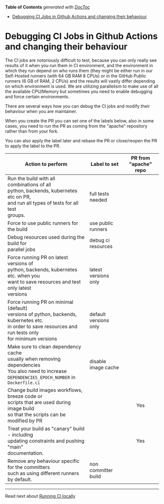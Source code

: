 <!--
 Licensed to the Apache Software Foundation (ASF) under one
 or more contributor license agreements.  See the NOTICE file
 distributed with this work for additional information
 regarding copyright ownership.  The ASF licenses this file
 to you under the Apache License, Version 2.0 (the
 "License"); you may not use this file except in compliance
 with the License.  You may obtain a copy of the License at

   http://www.apache.org/licenses/LICENSE-2.0

 Unless required by applicable law or agreed to in writing,
 software distributed under the License is distributed on an
 "AS IS" BASIS, WITHOUT WARRANTIES OR CONDITIONS OF ANY
 KIND, either express or implied.  See the License for the
 specific language governing permissions and limitations
 under the License.
 -->

<!-- START doctoc generated TOC please keep comment here to allow auto update -->
<!-- DON'T EDIT THIS SECTION, INSTEAD RE-RUN doctoc TO UPDATE -->
**Table of Contents**  *generated with [DocToc](https://github.com/thlorenz/doctoc)*

- [Debugging CI Jobs in Github Actions and changing their behaviour](#debugging-ci-jobs-in-github-actions-and-changing-their-behaviour)

<!-- END doctoc generated TOC please keep comment here to allow auto update -->

# Debugging CI Jobs in Github Actions and changing their behaviour

The CI jobs are notoriously difficult to test, because you can only
really see results of it when you run them in CI environment, and the
environment in which they run depend on who runs them (they might be
either run in our Self-Hosted runners (with 64 GB RAM 8 CPUs) or in the
GitHub Public runners (6 GB of RAM, 2 CPUs) and the results will vastly
differ depending on which environment is used. We are utilizing
parallelism to make use of all the available CPU/Memory but sometimes
you need to enable debugging and force certain environments.

There are several ways how you can debug the CI jobs and modify their
behaviour when you are maintainer.

When you create the PR you can set one of the labels below, also
in some cases, you need to run the PR as coming from the "apache"
repository rather than from your fork.

You can also apply the label later and rebase the PR or close/reopen
the PR to apply the label to the PR.

| Action to perform                                                                                                                                                | Label to set          | PR from "apache" repo |
|------------------------------------------------------------------------------------------------------------------------------------------------------------------|-----------------------|:---------------------:|
| Run the build with all combinations of all<br>python, backends, kubernetes etc on PR, <br>and run all types of tests for all test<br>groups.                     | full tests needed     |                       |
| Force to use public runners for the build                                                                                                                        | use public runners    |                       |
| Debug resources used during the build for <br>parallel jobs                                                                                                      | debug ci resources    |                       |
| Force running PR on latest versions of<br>python, backends, kubernetes etc. when you<br>want to save resources and test only latest<br>versions                  | latest versions only  |                       |
| Force running PR on minimal (default) <br>versions of python, backends, kubernetes etc.<br>in order to save resources and run tests only<br>for minimum versions | default versions only |                       |
| Make sure to clean dependency cache<br>usually when removing dependencies<br>You also need to increase<br> `DEPENDENCIES_EPOCH_NUMBER` in `Dockerfile.ci`        | disable image cache   |                       |
| Change build images workflows, breeze code or<br>scripts that are used during image build<br>so that the scripts can be modified by PR<br>                       |                       |          Yes          |
| Treat your build as "canary" build - including<br>updating constraints and pushing "main"<br>documentation.                                                      |                       |          Yes          |
| Remove any behaviour specific for the committers<br>such as using different runners by default.                                                                  | non committer build   |                       |


-----

Read next about [Running CI locally](07_running_ci_locally.md)
